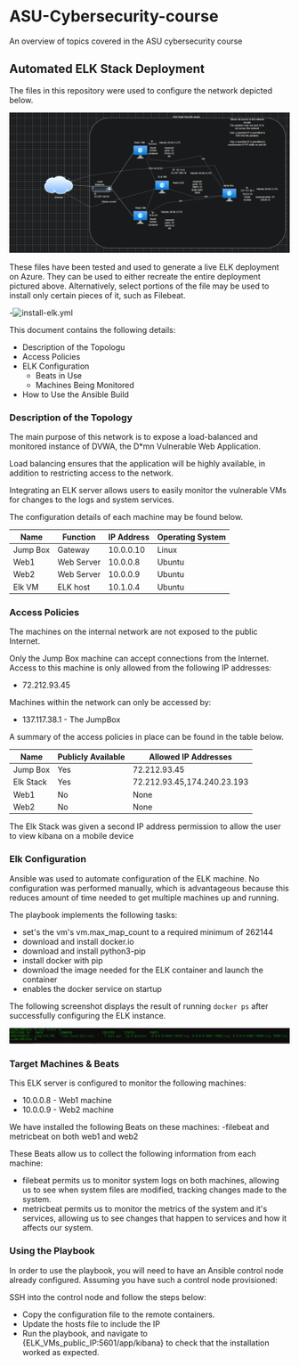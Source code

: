 # ASU-Cybersecurity-course
An overview of topics covered in the ASU cybersecurity course










## Automated ELK Stack Deployment

The files in this repository were used to configure the network depicted below.

![TODO: Update the path with the name of your diagram](https://github.com/The-Rye-Muffin/ASU-cybersecurity-Cloud-Security/blob/df6f8323814e4307e2cadc75751da9df3a05d46a/images/Azure-cloud-network-diagram.png)

These files have been tested and used to generate a live ELK deployment on Azure. They can be used to either recreate the entire deployment pictured above. Alternatively, select portions of the  file may be used to install only certain pieces of it, such as Filebeat.

  -![install-elk.yml](https://github.com/The-Rye-Muffin/ASU-cybersecurity-Cloud-Security/blob/7c9ec1358ac18096eb4e7d1fb5ed4cf3cd60662d/install-elk.yml)

This document contains the following details:
- Description of the Topologu
- Access Policies
- ELK Configuration
  - Beats in Use
  - Machines Being Monitored
- How to Use the Ansible Build


### Description of the Topology

The main purpose of this network is to expose a load-balanced and monitored instance of DVWA, the D*mn Vulnerable Web Application.

Load balancing ensures that the application will be highly available, in addition to restricting access to the network.


Integrating an ELK server allows users to easily monitor the vulnerable VMs for changes to the logs and system services.


The configuration details of each machine may be found below.

| Name     | Function   | IP Address | Operating System |
|----------|------------|------------|------------------|
| Jump Box | Gateway    | 10.0.0.10  | Linux            |
| Web1     | Web Server | 10.0.0.8   | Ubuntu           |
| Web2     | Web Server | 10.0.0.9   | Ubuntu           |
| Elk VM   | ELK host   | 10.1.0.4   | Ubuntu           |

### Access Policies

The machines on the internal network are not exposed to the public Internet. 

Only the Jump Box machine can accept connections from the Internet. Access to this machine is only allowed from the following IP addresses:
- 72.212.93.45

Machines within the network can only be accessed by:
- 137.117.38.1 - The JumpBox

A summary of the access policies in place can be found in the table below.

| Name      | Publicly Available | Allowed IP Addresses        |
|-----------|--------------------|-----------------------------|
| Jump Box  | Yes                | 72.212.93.45                |
| Elk Stack | Yes                | 72.212.93.45,174.240.23.193 |
| Web1      | No                 | None                        |
| Web2      | No                 | None                        |

The Elk Stack was given a second IP address permission to allow the user to view kibana on a mobile device

### Elk Configuration

Ansible was used to automate configuration of the ELK machine. No configuration was performed manually, which is advantageous because this reduces
amount of time needed to get multiple machines up and running.

The playbook implements the following tasks:
- set's the vm's vm.max_map_count to a required minimum of 262144
- download and install docker.io
- download and install python3-pip
- install docker with pip
- download the image needed for the ELK container and launch the container
- enables the docker service on startup

The following screenshot displays the result of running `docker ps` after successfully configuring the ELK instance.

![What the output of running sudo docker PS should look like](https://github.com/The-Rye-Muffin/ASU-cybersecurity-Cloud-Security/blob/18fb1fdb50171d1a4743bed1349027bc03dbc1db/images/Sudo_docker_ps.png)

### Target Machines & Beats
This ELK server is configured to monitor the following machines:
- 10.0.0.8 - Web1 machine
- 10.0.0.9 - Web2 machine

We have installed the following Beats on these machines:
-filebeat and metricbeat on both web1 and web2

These Beats allow us to collect the following information from each machine:

- filebeat permits us to monitor system logs on both machines, allowing us to see when system files are modified, tracking changes made to the system.
- metricbeat permits us to monitor the metrics of the system and it's services, allowing us to see changes that happen to services and how it affects our system.

### Using the Playbook
In order to use the playbook, you will need to have an Ansible control node already configured. Assuming you have such a control node provisioned: 

SSH into the control node and follow the steps below:
- Copy the configuration file to the remote containers.
- Update the hosts file to include the IP
- Run the playbook, and navigate to {ELK_VMs_public_IP:5601/app/kibana} to check that the installation worked as expected.

